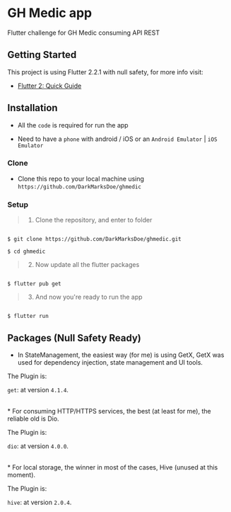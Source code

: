 # GH Medic app

Flutter challenge for GH Medic consuming API REST

## Getting Started

This project is using Flutter 2.2.1 with null safety, for more info visit:

- [Flutter 2: Quick Guide](https://flutter.dev/docs/null-safety)

## Installation


- All the `code` is required for run the app

- Need to have a `phone` with android / iOS  or an `Android Emulator` | `iOS Emulator`


### Clone


- Clone this repo to your local machine using `https://github.com/DarkMarksDoe/ghmedic`


### Setup


> 1. Clone the repository, and enter to folder


```shell

$ git clone https://github.com/DarkMarksDoe/ghmedic.git

$ cd ghmedic

```


> 2. Now update all the flutter packages

```shell

$ flutter pub get

```

> 3. And now you're ready to run the app

```shell

$ flutter run

```

## Packages (Null Safety Ready)

* In StateManagement, the easiest way (for me) is using GetX, GetX was used for dependency injection, state management and UI tools.

The Plugin is:

`get`: at version `4.1.4`.

<br>
* For consuming HTTP/HTTPS services, the best (at least for me), the reliable old is Dio.

The Plugin is:

`dio`: at version `4.0.0`.

<br>
* For local storage, the winner in most of the cases, Hive (unused at this moment).

The Plugin is:

`hive`: at version `2.0.4`.